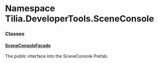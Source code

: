# Namespace Tilia.DeveloperTools.SceneConsole

### Classes

#### [SceneConsoleFacade]

The public interface into the SceneConsole Prefab.

[SceneConsoleFacade]: SceneConsoleFacade.md
